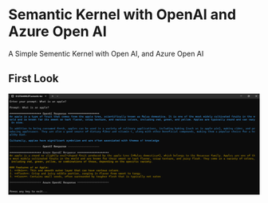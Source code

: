 # Semantic Kernel with OpenAI and Azure Open AI

A Simple Sementic Kernel with Open AI, and Azure Open AI

## First Look

![SK Kernal](./docs/images/SKKernelDemo.PNG)
